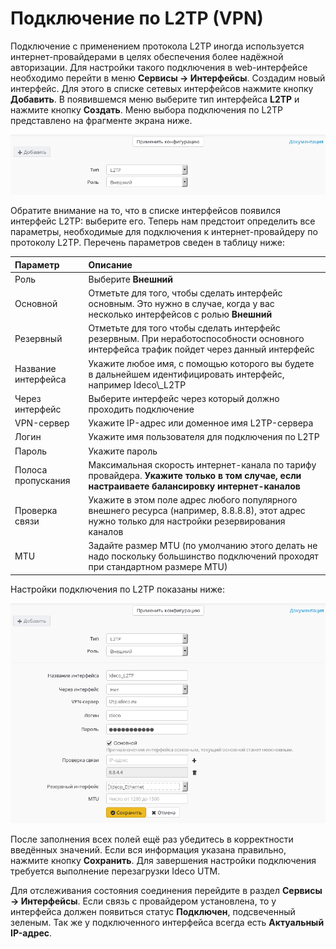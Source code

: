 # Подключение по L2TP \(VPN\)

Подключение с применением протокола L2TP иногда используется интернет-провайдерами в целях обеспечения более надёжной авторизации. Для настройки такого подключения в web-интерфейсе необходимо перейти в меню **Сервисы -&gt; Интерфейсы**. Создадим новый интерфейс. Для этого в списке сетевых интерфейсов нажмите кнопку **Добавить**. В появившемся меню выберите тип интерфейса **L2TP** и нажмите кнопку **Создать**. Меню выбора подключения по L2TP представлено на фрагменте экрана ниже.

![](../../_images/6586886.png)

Обратите внимание на то, что в списке интерфейсов появился интерфейс L2TP: выберите его. Теперь нам предстоит определить все параметры, необходимые для подключения к интернет-провайдеру по протоколу L2TP. Перечень параметров сведен в таблицу ниже:

| Параметр | Описание |
| :--- | :--- |
| Роль | Выберите **Внешний** |
| Основной | Отметьте для того, чтобы сделать интерфейс основным. Это нужно в случае, когда у вас несколько интерфейсов с ролью **Внешний** |
| Резервный | Отметьте для того чтобы сделать интерфейс резервным. При неработоспособности основного интерфейса трафик пойдет через данный интерфейс |
| Название интерфейса | Укажите любое имя, с помощью которого вы будете в дальнейшем идентифицировать интерфейс, например Ideco\\_L2TP |
| Через интерфейс | Выберите интерфейс через который должно проходить подключение |
| VPN-сервер | Укажите IP-адрес или доменное имя L2TP-сервера |
| Логин | Укажите имя пользователя для подключения по L2TP |
| Пароль | Укажите пароль |
| Полоса пропускания | Максимальная скорость интернет-канала по тарифу провайдера. **Укажите только в том случае, если настраиваете балансировку интернет-каналов** |
| Проверка связи | Укажите в этом поле адрес любого популярного внешнего ресурса \(например, 8.8.8.8\), этот адрес нужно только для настройки резервирования каналов |
| MTU | Задайте размер MTU \(по умолчанию этого делать не надо поскольку большинство подключений проходят при стандартном размере MTU\) |

Настройки подключения по L2TP показаны ниже:

![](../../_images/l2tp1-7-9-.png)

После заполнения всех полей ещё раз убедитесь в корректности введённых значений. Если вся информация указана правильно, нажмите кнопку **Сохранить**. Для завершения настройки подключения требуется выполнение перезагрузки Ideco UTM.

Для отслеживания состояния соединения перейдите в раздел **Сервисы -&gt; Интерфейсы**. Если связь с провайдером установлена, то у интерфейса должен появиться статус **Подключен**, подсвеченный зеленым. Так же у подключенного интерфейса всегда есть **Актуальный IP-адрес**.

